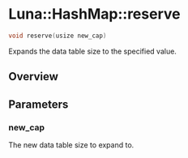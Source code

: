 # Luna::HashMap::reserve

```c++
void reserve(usize new_cap)
```

Expands the data table size to the specified value. 

## Overview


## Parameters
### new_cap
The new data table size to expand to. 

